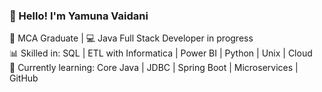 ### 👋 Hello! I'm Yamuna Vaidani

🚀 MCA Graduate | 💻 Java Full Stack Developer in progress  
📊 Skilled in: SQL | ETL with Informatica | Power BI | Python | Unix | Cloud  
🌱 Currently learning: Core Java | JDBC | Spring Boot | Microservices | GitHub
